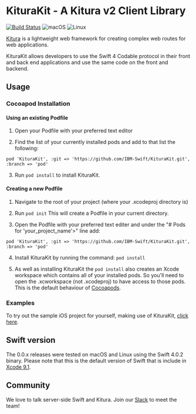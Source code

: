 # KituraKit -  A Kitura v2 Client Library

[![Build Status](https://travis-ci.org/IBM-Swift/KituraKit.svg?branch=master)](https://travis-ci.org/IBM-Swift/KituraKit)
![macOS](https://img.shields.io/badge/os-macOS-green.svg?style=flat)
![Linux](https://img.shields.io/badge/os-linux-green.svg?style=flat)


[Kitura](http://kitura.io) is a lightweight web framework for creating complex web routes for web applications.

KituraKit allows developers to use the Swift 4 Codable protocol in their front and back end applications and use the same code on the front and backend. 

## Usage

### Cocoapod Installation 

#### Using an existing Podfile

1. Open your Podfile with your preferred text editor

2. Find the list of your currently installed pods and add to that list the following: 
```
pod 'KituraKit', :git => 'https://github.com/IBM-Swift/KituraKit.git', :branch => 'pod'
```  
3. Run `pod install` to install KituraKit. 

#### Creating a new Podfile

1. Navigate to the root of your project (where your .xcodeproj directory is)

2. Run `pod init`  This will create a Podfile in your current directory.

3. Open the Podfile with your preferred text editer and under the "# Pods for 'your_project_name'>" line add:
```
pod 'KituraKit', :git => 'https://github.com/IBM-Swift/KituraKit.git', :branch => 'pod'
```  
4. Install KituraKit by running the command: `pod install`

5. As well as installing KituraKit the `pod install` also creates an Xcode workspace which contains all of your installed pods. So you'll need to open the .xcworkspace (not .xcodeproj) to have access to those pods. This is the default behaviour of [Cocoapods](https://guides.cocoapods.org/using/getting-started.html).

### Examples

To try out the sample iOS project for yourself, making use of KituraKit, [click here](https://github.com/IBM-Swift/iOSSampleKituraKit).

## Swift version
The 0.0.x releases were tested on macOS and Linux using the Swift 4.0.2 binary. Please note that this is the default version of Swift that is include in [Xcode 9.1](https://developer.apple.com/xcode/).

## Community

We love to talk server-side Swift and Kitura. Join our [Slack](http://swift-at-ibm-slack.mybluemix.net/) to meet the team!
